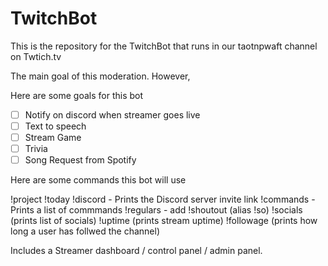 # TwitchBot

This is the repository for the TwitchBot that runs in our taotnpwaft channel on Twtich.tv

The main goal of this moderation.  However,

Here are some goals for this bot

- [ ] Notify on discord when streamer goes live
- [ ] Text to speech
- [ ] Stream Game 
- [ ] Trivia
- [ ] Song Request from Spotify
 
Here are some commands this bot will use

!project
!today
!discord - Prints the Discord server invite link
!commands - Prints a list of commmands
!regulars - add
!shoutout (alias !so)
!socials (prints list of socials)
!uptime (prints stream uptime)
!followage (prints how long a user has follwed the channel)

Includes a Streamer dashboard / control panel / admin panel.
